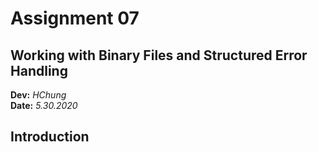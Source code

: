 # Assignment 07
## Working with Binary Files and Structured Error Handling
**Dev:** *HChung*  
**Date:** *5.30.2020*

## Introduction
